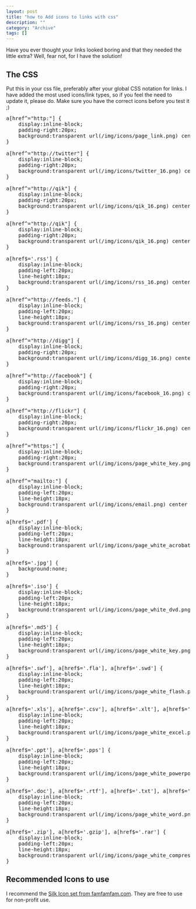 ```yaml
--- 
layout: post 
title: "how to Add icons to links with css"
description: ""
category: "Archive"
tags: []
---  
```

Have you ever thought your links looked boring and that they needed the little extra? Well, fear not, for I have the solution!

<h2>The CSS</h2>

Put this in your css file, preferably after your global CSS notation for links. I have added the most used icons/link types, so if you feel the need to update it, please do. Make sure you have the correct icons before you test it ;)

<pre class="brush: css">
a[href^="http:"] {
    display:inline-block;
    padding-right:20px;
    background:transparent url(/img/icons/page_link.png) center right no-repeat;
}

a[href^="http://twitter"] {
    display:inline-block;
    padding-right:20px;
    background:transparent url(/img/icons/twitter_16.png) center right no-repeat;
}

a[href^="http://qik"] {
    display:inline-block;
    padding-right:20px;
    background:transparent url(/img/icons/qik_16.png) center right no-repeat;
}

a[href^="http://qik"] {
    display:inline-block;
    padding-right:20px;
    background:transparent url(/img/icons/qik_16.png) center right no-repeat;
}

a[href$='.rss'] {
    display:inline-block;
    padding-left:20px;
    line-height:18px;
    background:transparent url(/img/icons/rss_16.png) center left no-repeat;
}

a[href^="http://feeds."] {
    display:inline-block;
    padding-left:20px;
    line-height:18px;
    background:transparent url(/img/icons/rss_16.png) center left no-repeat;
}
    
a[href^="http://digg"] {
    display:inline-block;
    padding-right:20px;
    background:transparent url(/img/icons/digg_16.png) center right no-repeat;
}    

a[href^="http://facebook"] {
    display:inline-block;
    padding-right:20px;
    background:transparent url(/img/icons/facebook_16.png) center right no-repeat;
}
    
a[href^="http://flickr"] {
    display:inline-block;
    padding-right:20px;
    background:transparent url(/img/icons/flickr_16.png) center right no-repeat;
}

a[href^="https:"] {
    display:inline-block;
    padding-right:20px;
    background:transparent url(/img/icons/page_white_key.png) center right no-repeat;
}

a[href^="mailto:"] {
    display:inline-block;
    padding-left:20px;
    line-height:18px;
    background:transparent url(/img/icons/email.png) center left no-repeat;
}

a[href$='.pdf'] {
    display:inline-block;
    padding-left:20px;
    line-height:18px;
    background:transparent url(/img/icons/page_white_acrobat.png) center left no-repeat;
}

a[href$='.jpg'] {
    background:none;
}

a[href$='.iso'] {
    display:inline-block;
    padding-left:20px;
    line-height:18px;
    background:transparent url(/img/icons/page_white_dvd.png) center left no-repeat;
}

a[href$='.md5'] {
    display:inline-block;
    padding-left:20px;
    line-height:18px;
    background:transparent url(/img/icons/page_white_key.png) center left no-repeat;
}

a[href$='.swf'], a[href$='.fla'], a[href$='.swd'] {
    display:inline-block;
    padding-left:20px;
    line-height:18px;
    background:transparent url(/img/icons/page_white_flash.png) center left no-repeat;
}

a[href$='.xls'], a[href$='.csv'], a[href$='.xlt'], a[href$='.xlw'] {
    display:inline-block;
    padding-left:20px;
    line-height:18px;
    background:transparent url(/img/icons/page_white_excel.png) center left no-repeat;
}

a[href$='.ppt'], a[href$='.pps'] {
    display:inline-block;
    padding-left:20px;
    line-height:18px;
    background:transparent url(/img/icons/page_white_powerpoint.gif) center left no-repeat;
}

a[href$='.doc'], a[href$='.rtf'], a[href$='.txt'], a[href$='.wps'] {
    display:inline-block;
    padding-left:20px;
    line-height:18px;
    background:transparent url(/img/icons/page_white_word.png) center left no-repeat;
}

a[href$='.zip'], a[href$='.gzip'], a[href$='.rar'] {
    display:inline-block;
    padding-left:20px;
    line-height:18px;
    background:transparent url(/img/icons/page_white_compress.png) center left no-repeat;
}
</pre>

<h2>Recommended Icons to use</h2>

I recommend the <a href="http://www.famfamfam.com/lab/icons/silk/">Silk Icon set from famfamfam.com</a>. They are free to use for non-profit use. 